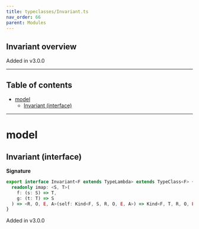 ```yaml
---
title: typeclasses/Invariant.ts
nav_order: 66
parent: Modules
---
```


## Invariant overview

Added in v3.0.0

---

<h2 class="text-delta">Table of contents</h2>

- [model](#model)
  - [Invariant (interface)](#invariant-interface)

---

# model

## Invariant (interface)

**Signature**

```ts
export interface Invariant<F extends TypeLambda> extends TypeClass<F> {
  readonly imap: <S, T>(
    f: (s: S) => T,
    g: (t: T) => S
  ) => <R, O, E, A>(self: Kind<F, S, R, O, E, A>) => Kind<F, T, R, O, E, A>
}
```

Added in v3.0.0
